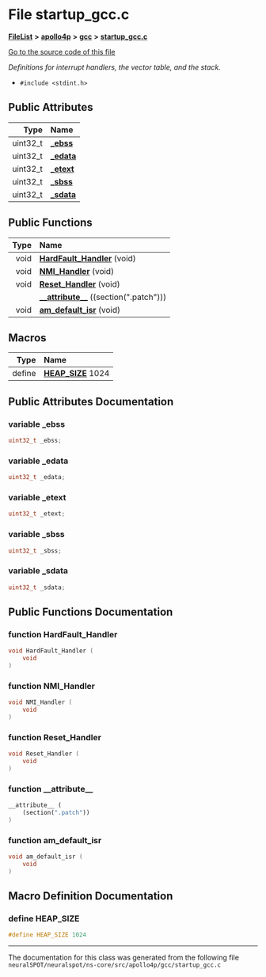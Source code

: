

# File startup\_gcc.c



[**FileList**](files.md) **>** [**apollo4p**](dir_c58f1eb3a5e551e5695aea95f324fbae.md) **>** [**gcc**](dir_e2459dcbb3744fcaee2d8137385dee2e.md) **>** [**startup\_gcc.c**](apollo4p_2gcc_2startup__gcc_8c.md)

[Go to the source code of this file](apollo4p_2gcc_2startup__gcc_8c_source.md)

_Definitions for interrupt handlers, the vector table, and the stack._ 

* `#include <stdint.h>`





















## Public Attributes

| Type | Name |
| ---: | :--- |
|  uint32\_t | [**\_ebss**](#variable-_ebss)  <br> |
|  uint32\_t | [**\_edata**](#variable-_edata)  <br> |
|  uint32\_t | [**\_etext**](#variable-_etext)  <br> |
|  uint32\_t | [**\_sbss**](#variable-_sbss)  <br> |
|  uint32\_t | [**\_sdata**](#variable-_sdata)  <br> |
















## Public Functions

| Type | Name |
| ---: | :--- |
|  void | [**HardFault\_Handler**](#function-hardfault_handler) (void) <br> |
|  void | [**NMI\_Handler**](#function-nmi_handler) (void) <br> |
|  void | [**Reset\_Handler**](#function-reset_handler) (void) <br> |
|   | [**\_\_attribute\_\_**](#function-__attribute__) ((section(".patch"))) <br> |
|  void | [**am\_default\_isr**](#function-am_default_isr) (void) <br> |



























## Macros

| Type | Name |
| ---: | :--- |
| define  | [**HEAP\_SIZE**](apollo4p_2gcc_2startup__gcc_8c.md#define-heap_size)  1024<br> |

## Public Attributes Documentation




### variable \_ebss 

```C++
uint32_t _ebss;
```






### variable \_edata 

```C++
uint32_t _edata;
```






### variable \_etext 

```C++
uint32_t _etext;
```






### variable \_sbss 

```C++
uint32_t _sbss;
```






### variable \_sdata 

```C++
uint32_t _sdata;
```



## Public Functions Documentation




### function HardFault\_Handler 

```C++
void HardFault_Handler (
    void
) 
```






### function NMI\_Handler 

```C++
void NMI_Handler (
    void
) 
```






### function Reset\_Handler 

```C++
void Reset_Handler (
    void
) 
```






### function \_\_attribute\_\_ 

```C++
__attribute__ (
    (section(".patch"))
) 
```






### function am\_default\_isr 

```C++
void am_default_isr (
    void
) 
```



## Macro Definition Documentation





### define HEAP\_SIZE 

```C++
#define HEAP_SIZE 1024
```




------------------------------
The documentation for this class was generated from the following file `neuralSPOT/neuralspot/ns-core/src/apollo4p/gcc/startup_gcc.c`

